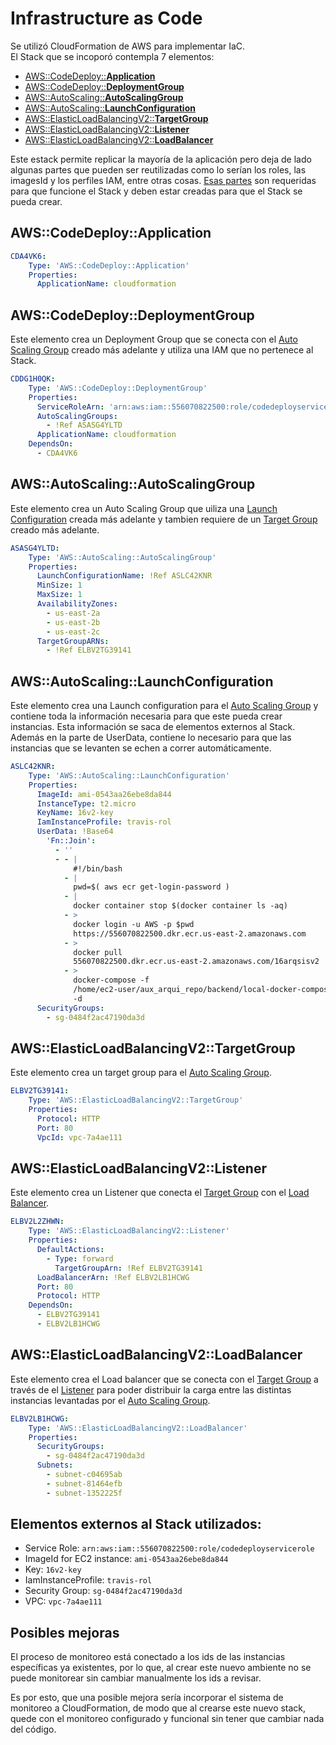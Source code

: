 # Infrastructure as Code

Se utilizó CloudFormation de AWS para implementar IaC.\
El Stack que se incoporó contempla 7 elementos:
* [AWS::CodeDeploy::**Application**](#AWS::CodeDeploy::Application)
* [AWS::CodeDeploy::**DeploymentGroup**](#AWS::CodeDeploy::DeploymentGroup)
* [AWS::AutoScaling::**AutoScalingGroup**](#AWS::AutoScaling::AutoScalingGroup)
* [AWS::AutoScaling::**LaunchConfiguration**](#AWS::AutoScaling::LaunchConfiguration)
* [AWS::ElasticLoadBalancingV2::**TargetGroup**](#AWS::ElasticLoadBalancingV2::TargetGroup)
* [AWS::ElasticLoadBalancingV2::**Listener**](#AWS::ElasticLoadBalancingV2::Listener)
* [AWS::ElasticLoadBalancingV2::**LoadBalancer**](#AWS::ElasticLoadBalancingV2::LoadBalancer)

Este estack permite replicar la mayoría de la aplicación pero deja de lado algunas partes que pueden ser reutilizadas como lo serían los roles, las imagesId y los perfiles IAM, entre otras cosas. [Esas partes](#Elementos) son requeridas para que funcione el Stack y deben estar creadas para que el Stack se pueda crear.

## AWS::CodeDeploy::Application
```yml
CDA4VK6:
    Type: 'AWS::CodeDeploy::Application'
    Properties:
      ApplicationName: cloudformation
```
## AWS::CodeDeploy::DeploymentGroup
Este elemento crea un Deployment Group que se conecta con el [Auto Scaling Group](#AWS::AutoScaling::AutoScalingGroup) creado más adelante y utiliza una IAM que no pertenece al Stack.
```yml
CDDG1H0QK:
    Type: 'AWS::CodeDeploy::DeploymentGroup'
    Properties:
      ServiceRoleArn: 'arn:aws:iam::556070822500:role/codedeployservicerole'
      AutoScalingGroups:
        - !Ref ASASG4YLTD
      ApplicationName: cloudformation
    DependsOn:
      - CDA4VK6
```

## AWS::AutoScaling::AutoScalingGroup
Este elemento crea un Auto Scaling Group que uiliza una [Launch Configuration](#AWS::AutoScaling::LaunchConfiguration) creada más adelante y tambien requiere de un [Target Group](#AWS::ElasticLoadBalancingV2::TargetGroup) creado más adelante.
```yml
ASASG4YLTD:
    Type: 'AWS::AutoScaling::AutoScalingGroup'
    Properties:
      LaunchConfigurationName: !Ref ASLC42KNR
      MinSize: 1
      MaxSize: 1
      AvailabilityZones:
        - us-east-2a
        - us-east-2b
        - us-east-2c
      TargetGroupARNs:
        - !Ref ELBV2TG39141
```

## AWS::AutoScaling::LaunchConfiguration
Este elemento crea una Launch configuration para el [Auto Scaling Group](#AWS::AutoScaling::AutoScalingGroup) y contiene toda la información necesaria para que este pueda crear instancias. Esta información se saca de elementos externos al Stack. Además en la parte de UserData, contiene lo necesario para que las instancias que se levanten se echen a correr automáticamente.
```yml
ASLC42KNR:
    Type: 'AWS::AutoScaling::LaunchConfiguration'
    Properties:
      ImageId: ami-0543aa26ebe8da844
      InstanceType: t2.micro
      KeyName: 16v2-key
      IamInstanceProfile: travis-rol
      UserData: !Base64 
        'Fn::Join':
          - ''
          - - |
              #!/bin/bash
            - |
              pwd=$( aws ecr get-login-password )
            - |
              docker container stop $(docker container ls -aq)
            - >
              docker login -u AWS -p $pwd
              https://556070822500.dkr.ecr.us-east-2.amazonaws.com
            - >
              docker pull
              556070822500.dkr.ecr.us-east-2.amazonaws.com/16arqsisv2
            - >
              docker-compose -f
              /home/ec2-user/aux_arqui_repo/backend/local-docker-compose.yml up
              -d
      SecurityGroups:
        - sg-0484f2ac47190da3d 
```

## AWS::ElasticLoadBalancingV2::TargetGroup
Este elemento crea un target group para el [Auto Scaling Group](#AWS::AutoScaling::AutoScalingGroup).
```yml
ELBV2TG39141:
    Type: 'AWS::ElasticLoadBalancingV2::TargetGroup'
    Properties:
      Protocol: HTTP
      Port: 80
      VpcId: vpc-7a4ae111
```

## AWS::ElasticLoadBalancingV2::Listener
Este elemento crea un Listener que conecta el [Target Group](#AWS::ElasticLoadBalancingV2::TargetGroup) con el [Load Balancer](#AWS::ElasticLoadBalancingV2::LoadBalancer).
```yml
ELBV2L2ZHWN:
    Type: 'AWS::ElasticLoadBalancingV2::Listener'
    Properties:
      DefaultActions:
        - Type: forward
          TargetGroupArn: !Ref ELBV2TG39141
      LoadBalancerArn: !Ref ELBV2LB1HCWG
      Port: 80
      Protocol: HTTP
    DependsOn:
      - ELBV2TG39141
      - ELBV2LB1HCWG
```

## AWS::ElasticLoadBalancingV2::LoadBalancer
Este elemento crea el Load balancer que se conecta con el [Target Group](#AWS::ElasticLoadBalancingV2::TargetGroup) a través de el [Listener](#AWS::ElasticLoadBalancingV2::Listener) para poder distribuir la carga entre las distintas instancias levantadas por el [Auto Scaling Group](#AWS::AutoScaling::AutoScalingGroup).
```yml
ELBV2LB1HCWG:
    Type: 'AWS::ElasticLoadBalancingV2::LoadBalancer'
    Properties:
      SecurityGroups:
        - sg-0484f2ac47190da3d
      Subnets:
        - subnet-c04695ab
        - subnet-81464efb
        - subnet-1352225f
```

## Elementos externos al Stack utilizados:

* Service Role: ``arn:aws:iam::556070822500:role/codedeployservicerole``
* ImageId for EC2 instance: ``ami-0543aa26ebe8da844``
* Key: ``16v2-key``
* IamInstanceProfile: ``travis-rol``
* Security Group: `sg-0484f2ac47190da3d`
* VPC: ``vpc-7a4ae111``

## Posibles mejoras

El proceso de monitoreo está conectado a los ids de las instancias específicas ya existentes, por lo que, al crear este nuevo ambiente no se puede monitorear sin cambiar manualmente los ids a revisar.

Es por esto, que una posible mejora sería incorporar el sistema de monitoreo a CloudFormation, de modo que al crearse este nuevo stack, quede con el monitoreo configurado y funcional sin tener que cambiar nada del código.




